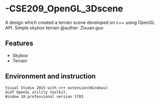 # -CSE209_OpenGL_3Dscene
A design which created a terrain scene developed on c++ using OpenGL API. Simple skybox terrain
@auther: Zixuan.guo

## Features
- Skybox 
- Terrain 

## Environment and instruction 
	Visual Studio 2015 with c++ extension(Windows)
	GLUT OpenGL utility toolkit.
	Window 10 professional version 1703
